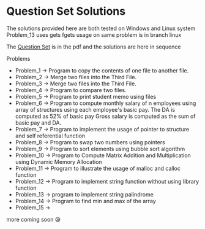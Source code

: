 # Question Set Solutions 

The solutions provided here are both tested on Windows and Linux system Problem_13 uses gets fgets usage on same problem is in branch linux

The [Question Set](PPS_LAB_EXTERNAL_QUESTIONS.pdf) is in the pdf and the solutions are here in sequence

Problems

- Problem_1 -> Program to copy the contents of one file to another file.
- Problem_2 ->  Merge two files into the Third File.
- Problem_3 ->  Merge two files into the Third File.
- Problem_4 ->  Program to compare two files.
- Problem_5 ->  Program to print student memo using files
- Problem_6 ->  Program to compute monthly salary of n employees using array of structures using each employee's basic pay. The DA is computed as 52% of basic pay Gross salary is computed as the sum of basic pay and DA.
- Problem_7 ->  Program to implement the usage of pointer to structure and self referential function
- Problem_8 ->  Program to swap two numbers using pointers
- Problem_9 ->  Program to sort elements using bubble sort algorithm
- Problem_10 ->  Program to Compute Matrix Addition and Multiplication using Dynamic Memory Allocation
- Problem_11 ->  Program to illustrate the usage of malloc and calloc function 
- Problem_12 ->  Program to implement string function without using library function
- Problem_13 ->  program to implement string palindrome
- Problem_14 ->  Program to find min and max of the array
- Problem_15 ->  

more coming soon 😪
